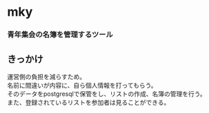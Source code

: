 # mky
### 青年集会の名簿を管理するツール
##  きっかけ
運営側の負担を減らすため。  
名前に間違いが内容に、自ら個人情報を打ってもらう。  
そのデータをpostgresqlで保管をし、リストの作成、名簿の管理を行う。  
また、登録されているリストを参加者は見ることができる。  